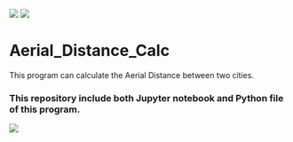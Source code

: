 [![](https://img.shields.io/badge/Language-Python-blue?logo=python)](https://www.python.org/)  [![](https://img.shields.io/badge/Language-Jupyter-orange?logo=jupyter)](https://jupyter.org/)
# Aerial_Distance_Calc
This program can calculate the Aerial Distance between two cities.



### This repository include both Jupyter notebook and Python file of this program.


[![](https://img.shields.io/badge/GitHub-InvisiblePro-blue?logo=github)](https://github.com/InvisiblePro)
